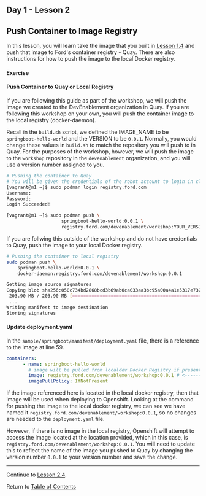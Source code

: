 ## Day 1 - Lesson 2

## Push Container to Image Registry

In this lesson, you will learn take the image that you built in [Lesson 1.4](./lesson1.4.md) and push that image to Ford's container registry - Quay. There are also instructions for how to push the image to the local Docker registry. 

#### Exercise

<!--
Ensure you have your image already built before moving on. If you destroyed the VM or powered off your PC, you might have to run the build script again. 
```bash
[vagrant@m1 ~]$ sudo podman images | grep -E 'springboot-hello-world.*0.0.1' -c
1

#If this is 0, you must run the build script again
[vagrant@m1 ~]$ /home/vagrant/containers/springboot/image/build.sh
```
-->

<!--
#### Push container image to local registry

To keep this example simple and running locally, CaaS localdev is configured to pull the app's container image from a locally running Docker image registry included with localdev. You could similarly host the image on Ford's [image registry](https://registry.ford.com).

So push a copy of the container image you previously built (which was saved in the local Buildah/Podman registry) to the local Docker image registry. For example:

```bash
sudo podman push \
    springboot-hello-world:0.0.1 \
    docker-daemon:registry.ford.com/devenablement/springboot-hello-world:0.0.1

Getting image source signatures
Copying blob sha256:050c734bd2868bcd3b69ab0ca033aa3bc95a00a4a1e5317e732394e1c36ef59e
 203.90 MB / 203.90 MB [====================================================] 2s
 ...
Writing manifest to image destination
Storing signatures
```

You can confirm that the localdev docker registry now contains the `registry.ford.com/devenablement/springboot-hello-world` image.

```bash
docker images

REPOSITORY                                                TAG      IMAGE ID        CREATED          SIZE
registry.ford.com/devenablement/springboot-hello-world    0.0.1    a88663823aa4    11 minutes ago   506 MB
```
-->

#### Push Container to Quay or Local Registry

If you are following this guide as part of the workshop, we will push the image we created to the DevEnablement organization in Quay. If you are following this workshop on your own, you will push the container image to the local registry (docker-daemon). 

Recall in the `build.sh` script, we defined the IMAGE_NAME to be `springboot-hello-world` and the VERSION to be `0.0.1`. Normally, you would change these values in `build.sh` to match the repository you will push to in Quay. For the purposes of the workshop, however, we will push the image to the `workshop` repository in the `devenablement` organization, and you will use a version number assigned to you.

```bash
# Pushing the container to Quay
# You will be given the credentials of the robot account to login in class
[vagrant@m1 ~]$ sudo podman login registry.ford.com
Username:
Password:
Login Succeeded!

[vagrant@m1 ~]$ sudo podman push \
                    springboot-hello-world:0.0.1 \
                    registry.ford.com/devenablement/workshop:YOUR_VERSION_NUMBER
```

If you are follwing this outside of the workshop and do not have credentials to Quay, push the image to your local Docker registry. 

```bash
# Pushing the container to local registry
sudo podman push \
    springboot-hello-world:0.0.1 \
    docker-daemon:registry.ford.com/devenablement/workshop:0.0.1

Getting image source signatures
Copying blob sha256:050c734bd2868bcd3b69ab0ca033aa3bc95a00a4a1e5317e732394e1c36ef59e
 203.90 MB / 203.90 MB [====================================================] 2s
 ...
Writing manifest to image destination
Storing signatures
```

#### Update deployment.yaml

In the `sample/springboot/manifest/deployment.yaml` file, there is a reference to the image at line 59. 

```yaml
containers:
      - name: springboot-hello-world
        # image will be pulled from localdev Docker Registry if present
        image: registry.ford.com/devenablement/workshop:0.0.1 # <---------- Update version here
        imagePullPolicy: IfNotPresent
```

If the image referenced here is located in the local docker registry, then that image will be used when deploying to Openshift. Looking at the command for pushing the image to the local docker registry, we can see we have named it `registry.ford.com/devenablement/workshop:0.0.1`, so no changes are needed to the `deployment.yaml` file.

However, if there is no image in the local registry, Openshift will attempt to access the image located at the location provided, which in this case, is `registry.ford.com/devenablement/workshop:0.0.1`. You will need to update this to reflect the name of the image you pushed to Quay by changing the version number `0.0.1` to your version number and save the change.

<!--

#### Create app on CaaS

Now deploy the app to the localdev instance of CaaS. First we need to creat a new project. 

```bash
# Create a new project to hold the app and keep things organized.
oc new-project springboot-hello-world
```

If you are referencing in image in Quay and not the local docker registry, you need to first deploy your secrets to Openshift which are contained in the [pullsecret.yaml]() file. 

```bash
oc create -f /home/vagrant/containers/springboot/manifest/pullsecret.yaml
```

```bash
# Deploy the app.
oc create -f /home/vagrant/containers/springboot/manifest/deployment.yaml

# Check for any errors.
oc get all -l app=springboot-hello-world
```

Access the [Swagger UI](https://springboot-hello-world.app.oc.local/swagger-ui.html#/hello-controller) - in Chrome - to test the endpoint. It may take a minute for the app to build, so refresh the page to see the Swagger UI. 

<!---
The manifest created a deployment, replica set, and pod. You can get the pod IP address with the `oc describe` and curl an instance of the app with that IP address on port 8080.

```
$ oc describe pods
Name:               python-668c7fc9b-4s4pf
Namespace:          python
...
...
Start Time:         Mon, 25 Feb 2019 21:09:38 +0000
Annotations:        openshift.io/scc=restricted
Status:             Running
IP:                 10.131.80.60 <--------------------- IP of the python app
Controlled By:      ReplicaSet/python-668c7fc9b

$ curl --head 10.131.80.60:8080
HTTP/1.0 200 OK
Content-Type: text/html; charset=utf-8
Content-Length: 65
Server: Werkzeug/0.14.1 Python/2.7.13
Date: Mon, 25 Feb 2019 21:18:47 GMT
```

The app manifest also created a service in front of the pod. You can get the service IP address with `oc describe` and curl the service.

```
$ oc describe services
Name:              python
Namespace:         python
Labels:            app=python
Annotations:       <none>
Selector:          app=python
Type:              ClusterIP
IP:                172.30.112.202 <---------- The service IP
Port:              http  8080/TCP <---------- The service port
TargetPort:        8080/TCP
Endpoints:         10.131.80.60:8080 <------- Here's the backend IP again
Session Affinity:  None
Events:            <none>

$ curl --head 172.30.112.202:8080
HTTP/1.0 200 OK
Content-Type: text/html; charset=utf-8
Content-Length: 65
Server: Werkzeug/0.14.1 Python/2.7.13
Date: Mon, 25 Feb 2019 21:24:09 GMT
```
-->

<!--
The app manifest created a route object in front of the app. Show the route address with `oc get`.

```bash
[vagrant@m1 ~]$ oc get routes
NAME                    HOST/PORT                            PATH    SERVICES                 PORT   TERMINATION    WILDCARD
springboot-hello-world  springboot-hello-world.app.oc.local          springboot-hello-world   8080   edge/Redirect  None
```

Then curl the route as a test to see that the app is reachable. For example:

```bash
curl --head --insecure --location springboot-hello-world.app.oc.local/api/v1/hello

HTTP/1.1 302 Found
Cache-Control: no-cache
Content-length: 0
Location: https://springboot-hello-world.app.oc.local/api/v1/hello

HTTP/1.1 200
X-Request-Info: timestamp=1559133674; execution=1;
X-Application-Info: name=${spring.application.name}; version=unspecified;
...
Content-Length: 44
Date: Wed, 29 May 2019 12:41:14 GMT
Set-Cookie: 4f939fb11c90700077a542505da8476d=b79c4b7022647a05b55da5ac3545ec80; path=/; HttpOnly; Secure
```

There is a good bit going on with that curl command above; `--head` sends an HTTP HEAD instead of a GET (don't send back a body), `--insecure` is necessary on localdev because the certificate that is returned is self-signed (this will not be the case in Ford's production CaaS), `--location` causes curl to follow redirects and in this case an initial, unencrypted call is being redirected to HTTPS.

Feel free to view all of the objects associated with the app with `oc get` or use `oc describe` to review them in detail.

```bash
# List objects with label app=springboot-hello-world
oc get all -l app=springboot-hello-world

# Delete all objects with the springboot-hello-world label
oc delete all -l app=springboot-hello-world
```
-->
---  

Continue to [Lesson 2.4](./lesson2.4.md).

Return to [Table of Contents](https://github.ford.com/DevEnablement/caas-workshop/tree/workshop-reformat#agenda)